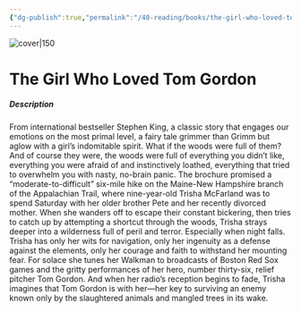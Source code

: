 ```yaml
---
{"dg-publish":true,"permalink":"/40-reading/books/the-girl-who-loved-tom-gordon-stephen-king/","title":"The Girl Who Loved Tom Gordon"}
---
```



![cover|150](http://books.google.com/books/content?id=8MTqKDAsgpwC&printsec=frontcover&img=1&zoom=1&edge=curl&source=gbs_api)

# The Girl Who Loved Tom Gordon
##### Description
From international bestseller Stephen King, a classic story that engages our emotions on the most primal level, a fairy tale grimmer than Grimm but aglow with a girl’s indomitable spirit. What if the woods were full of them? And of course they were, the woods were full of everything you didn’t like, everything you were afraid of and instinctively loathed, everything that tried to overwhelm you with nasty, no-brain panic. The brochure promised a “moderate-to-difficult” six-mile hike on the Maine-New Hampshire branch of the Appalachian Trail, where nine-year-old Trisha McFarland was to spend Saturday with her older brother Pete and her recently divorced mother. When she wanders off to escape their constant bickering, then tries to catch up by attempting a shortcut through the woods, Trisha strays deeper into a wilderness full of peril and terror. Especially when night falls. Trisha has only her wits for navigation, only her ingenuity as a defense against the elements, only her courage and faith to withstand her mounting fear. For solace she tunes her Walkman to broadcasts of Boston Red Sox games and the gritty performances of her hero, number thirty-six, relief pitcher Tom Gordon. And when her radio’s reception begins to fade, Trisha imagines that Tom Gordon is with her—her key to surviving an enemy known only by the slaughtered animals and mangled trees in its wake.